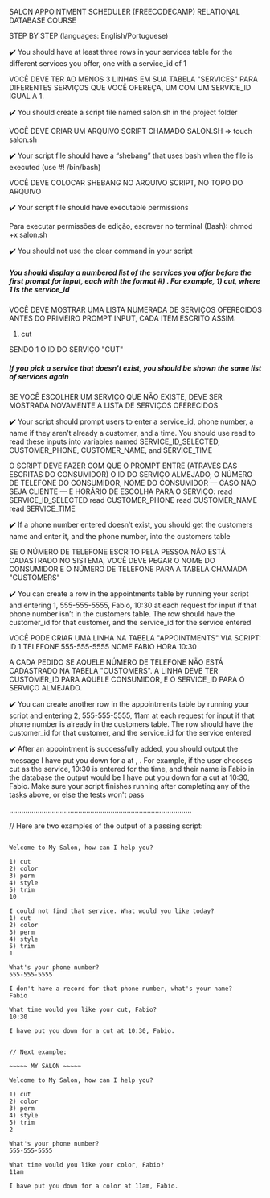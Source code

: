 SALON APPOINTMENT SCHEDULER (FREECODECAMP)
RELATIONAL DATABASE COURSE

STEP BY STEP (languages: English/Portuguese)

✔️ You should have at least three rows in your services table for the different services you offer, one with a service_id of 1

VOCÊ DEVE TER AO MENOS 3 LINHAS EM SUA TABELA "SERVICES" PARA DIFERENTES SERVIÇOS QUE VOCÊ OFEREÇA, UM COM UM SERVICE_ID IGUAL A 1.

✔️ You should create a script file named salon.sh in the project folder

VOCÊ DEVE CRIAR UM ARQUIVO SCRIPT CHAMADO SALON.SH => touch salon.sh

✔️ Your script file should have a “shebang” that uses bash when the file is executed (use #! /bin/bash)

VOCÊ DEVE COLOCAR SHEBANG NO ARQUIVO SCRIPT, NO TOPO DO ARQUIVO

✔️ Your script file should have executable permissions

 Para executar permissões de edição, escrever no terminal (Bash): chmod +x salon.sh

✔️ You should not use the clear command in your script

##### You should display a numbered list of the services you offer before the first prompt for input, each with the format #) . For example, 1) cut, where 1 is the service_id

VOCÊ DEVE MOSTRAR UMA LISTA NUMERADA DE SERVIÇOS OFERECIDOS ANTES DO PRIMEIRO PROMPT INPUT, CADA ITEM ESCRITO ASSIM:

1) cut

SENDO 1 O ID DO SERVIÇO "CUT"

##### If you pick a service that doesn't exist, you should be shown the same list of services again

SE VOCÊ ESCOLHER UM SERVIÇO QUE NÃO EXISTE, DEVE SER MOSTRADA NOVAMENTE A LISTA DE SERVIÇOS OFERECIDOS

✔️ Your script should prompt users to enter a service_id, phone number, a name if they aren’t already a customer, and a time. You should use read to read these inputs into variables named SERVICE_ID_SELECTED, CUSTOMER_PHONE, CUSTOMER_NAME, and SERVICE_TIME

O SCRIPT DEVE FAZER COM QUE O PROMPT ENTRE (ATRAVÉS DAS ESCRITAS DO CONSUMIDOR) O ID DO SERVIÇO ALMEJADO, O NÚMERO DE TELEFONE DO CONSUMIDOR, NOME DO CONSUMIDOR — CASO NÃO SEJA CLIENTE — E HORÁRIO DE ESCOLHA PARA O SERVIÇO:
read SERVICE_ID_SELECTED
read CUSTOMER_PHONE
read CUSTOMER_NAME
read SERVICE_TIME

✔️ If a phone number entered doesn’t exist, you should get the customers name and enter it, and the phone number, into the customers table

SE O NÚMERO DE TELEFONE ESCRITO PELA PESSOA NÃO ESTÁ CADASTRADO NO SISTEMA, VOCÊ DEVE PEGAR O NOME DO CONSUMIDOR E O NÚMERO DE TELEFONE PARA A TABELA CHAMADA "CUSTOMERS"

✔️ You can create a row in the appointments table by running your script and entering 1, 555-555-5555, Fabio, 10:30 at each request for input if that phone number isn’t in the customers table. The row should have the customer_id for that customer, and the service_id for the service entered

VOCÊ PODE CRIAR UMA LINHA NA TABELA "APPOINTMENTS" VIA SCRIPT:
ID 1
TELEFONE 555-555-5555
NOME FABIO
HORA 10:30

A CADA PEDIDO SE AQUELE NÚMERO DE TELEFONE NÃO ESTÁ CADASTRADO NA TABELA "CUSTOMERS". A LINHA DEVE TER CUSTOMER_ID PARA AQUELE CONSUMIDOR, E O SERVICE_ID PARA O SERVIÇO ALMEJADO.

✔️ You can create another row in the appointments table by running your script and entering 2, 555-555-5555, 11am at each request for input if that phone number is already in the customers table. The row should have the customer_id for that customer, and the service_id for the service entered

✔️ After an appointment is successfully added, you should output the message I have put you down for a at , . For example, if the user chooses cut as the service, 10:30 is entered for the time, and their name is Fabio in the database the output would be I have put you down for a cut at 10:30, Fabio. Make sure your script finishes running after completing any of the tasks above, or else the tests won't pass



..........................................................................................

// Here are two examples of the output of a passing script:

~~~~~ MY SALON ~~~~~

Welcome to My Salon, how can I help you?

1) cut
2) color
3) perm
4) style
5) trim
10

I could not find that service. What would you like today?
1) cut
2) color
3) perm
4) style
5) trim
1

What's your phone number?
555-555-5555

I don't have a record for that phone number, what's your name?
Fabio

What time would you like your cut, Fabio?
10:30

I have put you down for a cut at 10:30, Fabio.


// Next example:

~~~~~ MY SALON ~~~~~

Welcome to My Salon, how can I help you?

1) cut
2) color
3) perm
4) style
5) trim
2

What's your phone number?
555-555-5555

What time would you like your color, Fabio?
11am

I have put you down for a color at 11am, Fabio.

